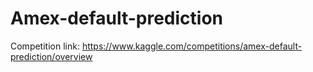 # Amex-default-prediction

Competition link: https://www.kaggle.com/competitions/amex-default-prediction/overview
